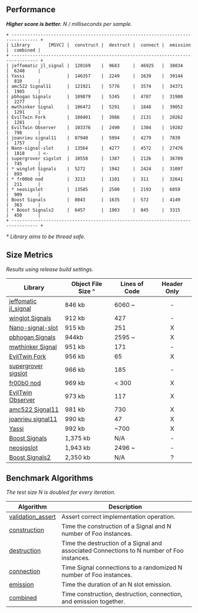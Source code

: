 Performance
-----------

**_Higher score is better._** _N / milliseconds per sample._

```
+ -------------------------------------------------------------------------------- +
| Library       [MSVC] |  construct |  destruct |  connect |  emission |  combined |
+ -------------------------------------------------------------------------------- +
| jeffomatic jl_signal |  120169    |  9683     |  46925   |  38034    |  6248     |
| Yassi                |  146357    |  2249     |  1639    |  39144    |  810      |
| amc522 Signal11      |  121921    |  5776     |  3574    |  34371    |  1985     |
| pbhogan Signals      |  109879    |  5345     |  4787    |  31980    |  2277     |
| mwthinker Signal     |  106472    |  5291     |  1848    |  39052    |  1291     |
| EvilTwin Fork        |  108401    |  3986     |  2131    |  20262    |  1281     |
| EvilTwin Observer    |  103376    |  2490     |  1304    |  19282    |  798      |
| joanrieu signal11    |  87940     |  5994     |  4279    |  7839     |  1757     |
| Nano-signal-slot     |  13564     |  4277     |  4572    |  27476    |  1818     | <-
| supergrover sigslot  |  10558     |  1387     |  2126    |  36789    |  745      |
| * winglot Signals    |  5272      |  1942     |  2424    |  31097    |  893      |
| * fr00b0 nod         |  3213      |  1101     |  311     |  32641    |  211      |
| * neosigslot         |  13585     |  2500     |  2193    |  6059     |  909      |
| Boost Signals        |  8043      |  1635     |  572     |  4149     |  363      |
| * Boost Signals2     |  6457      |  1903     |  845     |  3315     |  450      |
+ -------------------------------------------------------------------------------- +
```
_* Library aims to be thread safe._

Size Metrics
------------

_Results using release build settings._

| Library | Object File Size ^ | Lines of Code | Header Only |
| ------- | ------------------ | ------------- |:-----------:|
| [jeffomatic jl_signal](https://github.com/jeffomatic/jl_signal) | 846 kb | 6060 ~ | - |
| [winglot Signals](https://github.com/winglot/Signals) | 912 kb | 427 | - |
| [Nano-signal-slot](https://github.com/NoAvailableAlias/nano-signal-slot/tree/FT) | 915 kb | 251 | X |
| [pbhogan Signals](https://github.com/pbhogan/Signals) | 944kb | 2595 ~ | X |
| [mwthinker Signal](https://github.com/mwthinker/Signal) | 951 kb | 171 | - |
| [EvilTwin Fork](https://github.com/NoAvailableAlias/nano-signal-slot/blob/master/benchmark/lib/eviltwin/observer_fork.hpp) | 956 kb | 65 | X |
| [supergrover sigslot](https://github.com/supergrover/sigslot) | 966 kb | 185 | - |
| [fr00b0 nod](https://github.com/fr00b0/nod) | 969 kb | < 300 | X |
| [EvilTwin Observer](http://eviltwingames.com/blog/the-observer-pattern-revisited/) | 973 kb | 117 | X |
| [amc522 Signal11](https://github.com/amc522/Signal11) | 981 kb | 730 | X |
| [joanrieu signal11](https://github.com/joanrieu/signal11) | 990 kb | 47 | X |
| [Yassi](http://www.codeproject.com/Articles/867044/Yassi-Yet-Another-Signal-Slot-Implementation) | 992 kb | ~700 | X |
| [Boost Signals](http://www.boost.org/doc/libs/1_56_0/doc/html/signals.html) | 1,375 kb | N/A | - |
| [neosigslot](http://www.i42.co.uk/stuff/neosigslot.htm) | 1,943 kb | 2496 ~ | - |
| [Boost Signals2](http://www.boost.org/doc/libs/1_56_0/doc/html/signals2.html) | 2,350 kb | N/A | ? |

Benchmark Algorithms
--------------------

_The test size N is doubled for every iteration._

| Algorithm | Description |
| --------- | ----------- |
| [validation_assert](https://github.com/NoAvailableAlias/nano-signal-slot/blob/FT/benchmark/benchmark.hpp#L21) | Assert correct implementation operation. |
| [construction](https://github.com/NoAvailableAlias/nano-signal-slot/blob/FT/benchmark/benchmark.hpp#L46) | Time the construction of a Signal and N number of Foo instances. |
| [destruction](https://github.com/NoAvailableAlias/nano-signal-slot/blob/FT/benchmark/benchmark.hpp#L67) | Time the destruction of a Signal and associated Connections to N number of Foo instances. |
| [connection](https://github.com/NoAvailableAlias/nano-signal-slot/blob/FT/benchmark/benchmark.hpp#L97) | Time Signal connections to a randomized N number of Foo instances. |
| [emission](https://github.com/NoAvailableAlias/nano-signal-slot/blob/FT/benchmark/benchmark.hpp#L125) | Time the duration of an N slot emission. |
| [combined](https://github.com/NoAvailableAlias/nano-signal-slot/blob/FT/benchmark/benchmark.hpp#L155) | Time construction, destruction, connection, and emission together. |
